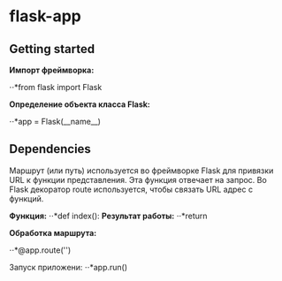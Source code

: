 # flask-app


## Getting started

**Импорт фреймворка:**

⋅⋅*from flask import Flask

**Определение объекта класса Flask:**

⋅⋅*app = Flask(_\_name__)

## Dependencies

Маршрут (или путь) используется во фреймворке Flask для привязки URL к функции представления. Эта функция отвечает на запрос. 
Во Flask декоратор route используется, чтобы связать URL адрес с функций.

**Функция:**
⋅⋅*def index():
**Результат работы:**
⋅⋅*return

**Обработка маршрута:**

⋅⋅*@app.route('')

Запуск приложени:
⋅⋅*app.run()